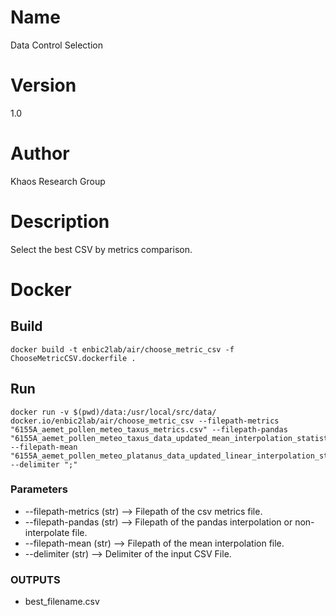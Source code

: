 # Name
Data Control Selection

# Version
1.0

# Author
Khaos Research Group

# Description
Select the best CSV by metrics comparison.

# Docker
## Build
```shell
docker build -t enbic2lab/air/choose_metric_csv -f ChooseMetricCSV.dockerfile . 
```
## Run
```shell
docker run -v $(pwd)/data:/usr/local/src/data/ docker.io/enbic2lab/air/choose_metric_csv --filepath-metrics "6155A_aemet_pollen_meteo_taxus_metrics.csv" --filepath-pandas "6155A_aemet_pollen_meteo_taxus_data_updated_mean_interpolation_statistics.csv" --filepath-mean "6155A_aemet_pollen_meteo_platanus_data_updated_linear_interpolation_statistics.csv" --delimiter ";"
```

### Parameters
* --filepath-metrics (str) --> Filepath of the csv metrics file.
* --filepath-pandas (str) --> Filepath of the pandas interpolation or non-interpolate file.
* --filepath-mean  (str) --> Filepath of the mean interpolation file.
* --delimiter (str) --> Delimiter of the input CSV File.

### OUTPUTS
* best_filename.csv
